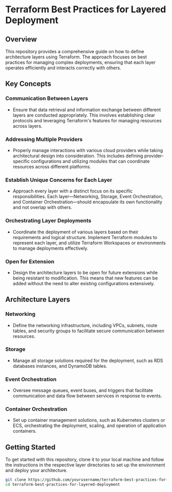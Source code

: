 # Terraform Best Practices for Layered Deployment

## Overview

This repository provides a comprehensive guide on how to define architecture layers using Terraform. The approach focuses on best practices for managing complex deployments, ensuring that each layer operates efficiently and interacts correctly with others.

## Key Concepts

### Communication Between Layers
- Ensure that data retrieval and information exchange between different layers are conducted appropriately. This involves establishing clear protocols and leveraging Terraform's features for managing resources across layers.

### Addressing Multiple Providers
- Properly manage interactions with various cloud providers while taking architectural design into consideration. This includes defining provider-specific configurations and utilizing modules that can coordinate resources across different platforms.

### Establish Unique Concerns for Each Layer
- Approach every layer with a distinct focus on its specific responsibilities. Each layer—Networking, Storage, Event Orchestration, and Container Orchestration—should encapsulate its own functionality and not overlap with others.

### Orchestrating Layer Deployments
- Coordinate the deployment of various layers based on their requirements and logical structure. Implement Terraform modules to represent each layer, and utilize Terraform Workspaces or environments to manage deployments effectively.

### Open for Extension
- Design the architecture layers to be open for future extensions while being resistant to modification. This means that new features can be added without the need to alter existing configurations extensively.

## Architecture Layers

### Networking
- Define the networking infrastructure, including VPCs, subnets, route tables, and security groups to facilitate secure communication between resources.

### Storage
- Manage all storage solutions required for the deployment, such as RDS databases instances, and DynamoDB tables.

### Event Orchestration
- Oversee message queues, event buses, and triggers that facilitate communication and data flow between services in response to events.

### Container Orchestration
- Set up container management solutions, such as Kubernetes clusters or ECS, orchestrating the deployment, scaling, and operation of application containers.

## Getting Started

To get started with this repository, clone it to your local machine and follow the instructions in the respective layer directories to set up the environment and deploy your architecture.

```bash
git clone https://github.com/yourusername/terraform-best-practices-for-layered-deployment.git
cd terraform-best-practices-for-layered-deployment
